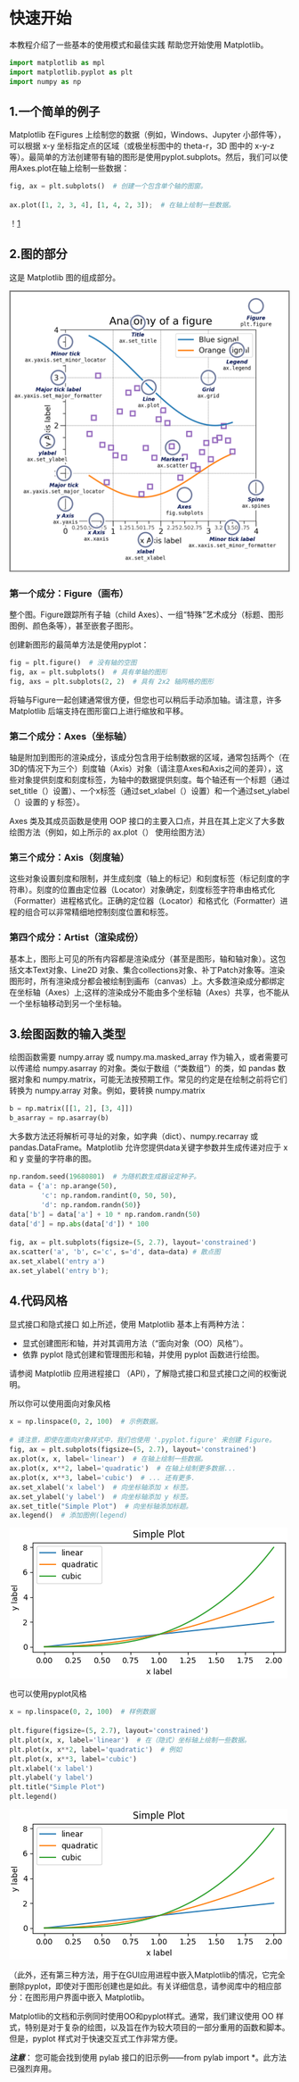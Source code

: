 # 快速开始

本教程介绍了一些基本的使用模式和最佳实践 帮助您开始使用 Matplotlib。

~~~python
import matplotlib as mpl
import matplotlib.pyplot as plt
import numpy as np
~~~

## 1.一个简单的例子

Matplotlib 在Figures 上绘制您的数据（例如，Windows、Jupyter 小部件等），可以根据 x-y 坐标指定点的区域（或极坐标图中的 theta-r，3D 图中的 x-y-z 等）。最简单的方法创建带有轴的图形是使用pyplot.subplots。然后，我们可以使用Axes.plot在轴上绘制一些数据：

~~~python
fig, ax = plt.subplots()  # 创建一个包含单个轴的图窗。

ax.plot([1, 2, 3, 4], [1, 4, 2, 3]);  # 在轴上绘制一些数据。
~~~

！[1](img/第一个例子.png)

## 2.图的部分

这是 Matplotlib 图的组成部分。

![1](img/图的部分.png)

### 第一个成分：Figure（画布）

整个图。Figure跟踪所有子轴（child Axes）、一组“特殊”艺术成分（标题、图形图例、颜色条等），甚至嵌套子图形。

创建新图形的最简单方法是使用pyplot：

~~~python
fig = plt.figure()  # 没有轴的空图
fig, ax = plt.subplots()  # 具有单轴的图形
fig, axs = plt.subplots(2, 2)  # 具有 2x2 轴网格的图形
~~~

将轴与Figure一起创建通常很方便，但您也可以稍后手动添加轴。请注意，许多 Matplotlib 后端支持在图形窗口上进行缩放和平移。

### 第二个成分：Axes（坐标轴）

轴是附加到图形的渲染成分，该成分包含用于绘制数据的区域，通常包括两个（在3D的情况下为三个）刻度轴（Axis）对象（请注意Axes和Axis之间的差异），这些对象提供刻度和刻度标签，为轴中的数据提供刻度。每个轴还有一个标题（通过 set_title（）设置）、一个x标签（通过set_xlabel（）设置）和一个通过set_ylabel（）设置的 y 标签）。

Axes 类及其成员函数是使用 OOP 接口的主要入口点，并且在其上定义了大多数绘图方法（例如，如上所示的 ax.plot（） 使用绘图方法）

### 第三个成分：Axis（刻度轴）

这些对象设置刻度和限制，并生成刻度（轴上的标记）和刻度标签（标记刻度的字符串）。刻度的位置由定位器（Locator）对象确定，刻度标签字符串由格式化（Formatter）进程格式化。正确的定位器（Locator）和格式化（Formatter）进程的组合可以非常精细地控制刻度位置和标签。

### 第四个成分：Artist（渲染成份）

基本上，图形上可见的所有内容都是渲染成分（甚至是图形，轴和轴对象）。这包括文本Text对象、Line2D 对象、集合collections对象、补丁Patch对象等。渲染图形时，所有渲染成分都会被绘制到画布（canvas）上。大多数渲染成分都绑定在坐标轴（Axes）上;这样的渲染成分不能由多个坐标轴（Axes）共享，也不能从一个坐标轴移动到另一个坐标轴。

## 3.绘图函数的输入类型

绘图函数需要 numpy.array 或 numpy.ma.masked_array 作为输入，或者需要可以传递给 numpy.asarray 的对象。类似于数组（“类数组”）的类，如 pandas 数据对象和 numpy.matrix，可能无法按预期工作。常见的约定是在绘制之前将它们转换为 numpy.array 对象。例如，要转换 numpy.matrix

~~~python
b = np.matrix([[1, 2], [3, 4]])
b_asarray = np.asarray(b)
~~~

大多数方法还将解析可寻址的对象，如字典（dict）、numpy.recarray 或 pandas.DataFrame。Matplotlib 允许您提供data关键字参数并生成传递对应于 x 和 y 变量的字符串的图。

~~~python
np.random.seed(19680801)  # 为随机数生成器设定种子。
data = {'a': np.arange(50),
        'c': np.random.randint(0, 50, 50),
        'd': np.random.randn(50)}
data['b'] = data['a'] + 10 * np.random.randn(50)
data['d'] = np.abs(data['d']) * 100

fig, ax = plt.subplots(figsize=(5, 2.7), layout='constrained')
ax.scatter('a', 'b', c='c', s='d', data=data) # 散点图
ax.set_xlabel('entry a')
ax.set_ylabel('entry b');
~~~

## 4.代码风格

显式接口和隐式接口 如上所述，使用 Matplotlib 基本上有两种方法：

- 显式创建图形和轴，并对其调用方法（“面向对象（OO）风格”）。
- 依靠 pyplot 隐式创建和管理图形和轴，并使用 pyplot 函数进行绘图。

请参阅 Matplotlib 应用进程接口 （API），了解隐式接口和显式接口之间的权衡说明。

所以你可以使用面向对象风格

~~~python
x = np.linspace(0, 2, 100)  # 示例数据。

# 请注意，即使在面向对象样式中，我们也使用 '.pyplot.figure' 来创建 Figure。
fig, ax = plt.subplots(figsize=(5, 2.7), layout='constrained')
ax.plot(x, x, label='linear')  # 在轴上绘制一些数据。
ax.plot(x, x**2, label='quadratic')  # 在轴上绘制更多数据...
ax.plot(x, x**3, label='cubic')  # ... 还有更多.
ax.set_xlabel('x label')  # 向坐标轴添加 x 标签。
ax.set_ylabel('y label')  # 向坐标轴添加 y 标签。
ax.set_title("Simple Plot")  # 向坐标轴添加标题。
ax.legend()  # 添加图例(legend)
~~~

![1](img/面向对象风格.png)

也可以使用pyplot风格

~~~python
x = np.linspace(0, 2, 100)  # 样例数据

plt.figure(figsize=(5, 2.7), layout='constrained')
plt.plot(x, x, label='linear')  # 在（隐式）坐标轴上绘制一些数据。
plt.plot(x, x**2, label='quadratic')  # 例如
plt.plot(x, x**3, label='cubic')
plt.xlabel('x label')
plt.ylabel('y label')
plt.title("Simple Plot")
plt.legend()
~~~

![1](img/pyplot风格.png)

（此外，还有第三种方法，用于在GUI应用进程中嵌入Matplotlib的情况，它完全删除pyplot，即使对于图形创建也是如此。有关详细信息，请参阅库中的相应部分：在图形用户界面中嵌入 Matplotlib。

Matplotlib的文档和示例同时使用OO和pyplot样式。通常，我们建议使用 OO 样式，特别是对于复杂的绘图，以及旨在作为较大项目的一部分重用的函数和脚本。但是，pyplot 样式对于快速交互式工作非常方便。

***注意***：
您可能会找到使用 pylab 接口的旧示例——from pylab import *。此方法已强烈弃用。
